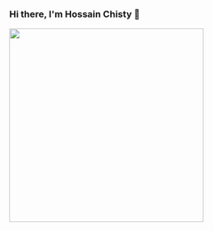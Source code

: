 ### Hi there, I'm Hossain Chisty 👋

<p align='left'>
  <a href="#"><img src="https://github-readme-stats.vercel.app/api?username=hossainchisty&show_icons=true&count_private=true&theme=dark" width="350"></a>
</p>




